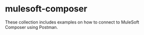# mulesoft-composer
These collection includes examples on how to connect to MuleSoft Composer using Postman.
